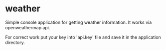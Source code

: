 # weather

Simple console application for getting weather information.
It works via openweathermap api.

For correct work put your key into 'api.key' file
and save it in the application directory.
